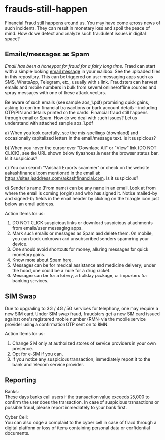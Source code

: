 # frauds-still-happen
Financial Fraud still happens around us. You may have come across news of such incidents. They can result in monetary loss and spoil the peace of mind. How do we detect and analyze such fraudulent issues in digital space?    

## Emails/messages as Spam    

_Email has been a honeypot for fraud for a fairly long time._ Fraud can start with a simple-looking [email message](https://github.com/rks101/frauds-still-happen/blob/main/aos_1.pdf) in your mailbox. See the uploaded files in this repository. This can be triggered on user messaging apps such as SMS, WhatsApp, Telegram, etc., usually with a link. Fraudsters can harvest emails and mobile numbers in bulk from several online/offline sources and spray messages with one of these attack vectors.    

Be aware of such emails (see sample aos_1.pdf) promising quick gains, asking to confirm financial transactions or bank account details - including OTP/PIN and details printed on the cards. Financial fraud still happens through email or Spam. How do we deal with such issues? Let us understand with attached sample aos_1.pdf   

a) When you look carefully, see the mis-spellings (downlaod) and occasionally capitalized letters in the email/message text. Is it suspicious?   

b) When you hover the cursor over "Downlaod All" or "View" link (DO NOT CLICK), see the URL shown below tiyashoes.in near the browser status bar. Is it suspicious?    

c) You can search "Vaishali Exports scammer" or check on the website aakashfinancial.com mentioned in the email at: https://sites.ipaddress.com/aakashfinancial.com.  Is it suspicious?    

d) Sender's name (From name) can be any name in an email. Look at from where the email is coming (origin) and who has signed it. Notice mailed-by and signed-by fields in the email header by clicking on the triangle icon just below an email address.   

Action Items for us:   
1. DO NOT CLICK suspicious links or download suspicious attachments from emails/user messaging apps.   
2. Mark such emails or messages as Spam and delete them. On mobile, you can block unknown and unsubscribed senders spamming your device.    
3. One should avoid shortcuts for money, alluring messages for quick monetary gains.   
4. Know more about Spam [here]().
5. Messages can be for medical assistance and medicine delivery; under the hood, one could be a mule for a drug racket.
6. Messages can be for a lottery, a holiday package, or imposters for banking services.     

## SIM Swap   

Due to upgrading to 3G / 4G / 5G services for telephony, one may require a new SIM card. Under SIM swap fraud, fraudsters get a new SIM card issued against one's registered mobile number (RMN) via the mobile service provider using a confirmation OTP sent on to RMN.    

Action Items for us:   
1. Change SIM only at authorized stores of service providers in your own presence.    
2. Opt for e-SIM if you can.
3. If you notice any suspicious transaction, immediately report it to the bank and telecom service provider.

## Reporting    

Banks:    
These days banks call users if the transaction value exceeds 25,000 to confirm the user does the transaction. In case of suspicious transactions or possible fraud, please report immediately to your bank first.      

Cyber Cell:    
You can also lodge a complaint to the cyber cell in case of fraud through a digital platform or loss of items containing personal data or confidential documents.      
